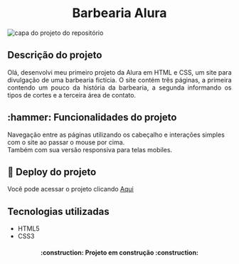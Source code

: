 <h1 align="center"> Barbearia Alura </h1>


![capa do projeto do repositório](https://user-images.githubusercontent.com/99683851/206325689-ed4728c6-4e32-48b4-bfbe-dc14ead15009.png)

<h2>
Descrição do projeto
</h2>

<p align="justify"> Olá, desenvolvi meu primeiro projeto da Alura em HTML e CSS, um site para divulgação de uma barbearia fictícia.
O site contém três páginas, a primeira contendo um pouco da história da barbearia, a segunda informando os tipos de cortes e a terceira área de contato.</p>


<h2>:hammer: Funcionalidades do projeto</h2>

Navegação entre as páginas utilizando os cabeçalho e interações simples com o site ao passar o mouse por cima.
<br>Também com sua versão responsiva para telas mobiles.




 <h2>📁 Deploy do projeto</h2>
 
Você pode acessar o projeto clicando [Aqui](https://barberalurarenato.netlify.app/index.html)


<h2>Tecnologias utilizadas</h2>

* HTML5<BR>
* CSS3


<h4 align="center"> 
    :construction:  Projeto em construção  :construction:
</h4>

    
